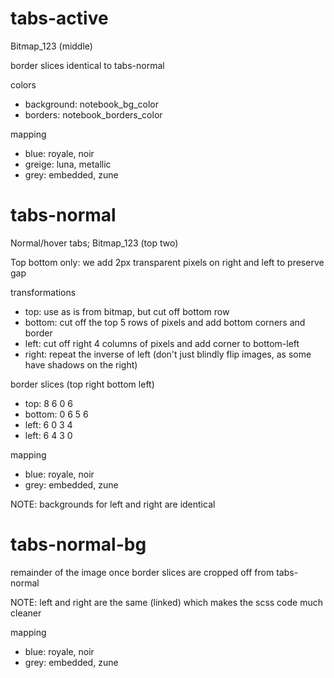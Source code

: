 # tabs-active

Bitmap_123 (middle)

border slices identical to tabs-normal

colors
* background: notebook_bg_color
* borders: notebook_borders_color

mapping
* blue: royale, noir
* greige: luna, metallic
* grey: embedded, zune

# tabs-normal

Normal/hover tabs; Bitmap_123 (top two)

Top bottom only: we add 2px transparent pixels on right and left to preserve gap

transformations
* top: use as is from bitmap, but cut off bottom row
* bottom: cut off the top 5 rows of pixels and add bottom corners and border
* left: cut off right 4 columns of pixels and add corner to bottom-left
* right: repeat the inverse of left (don't just blindly flip images, as some have shadows on the right)

border slices (top right bottom left)
* top: 8 6 0 6
* bottom: 0 6 5 6
* left: 6 0 3 4
* left: 6 4 3 0

mapping
* blue: royale, noir
* grey: embedded, zune

NOTE: backgrounds for left and right are identical

# tabs-normal-bg

remainder of the image once border slices are cropped off from tabs-normal

NOTE: left and right are the same (linked) which makes the scss code much cleaner

mapping
* blue: royale, noir
* grey: embedded, zune
